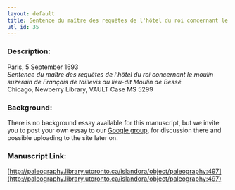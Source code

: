 ```yaml
---
layout: default
title: Sentence du maître des requêtes de l'hôtel du roi concernant le moulin suzereain de François de Taillevis au lieu dit le Moulin de Bessé
utl_id: 35
---
```


### Description:

Paris, 5 September 1693<br>
_Sentence du maître des requêtes de l’hôtel du roi concernant le moulin suzerain de François de taillevis au lieu-dit Moulin de Bessé_<br>
Chicago, Newberry Library, VAULT Case MS 5299

### Background:

There is no background essay available for this manuscript, but we invite you to post your own essay to our [Google group](https://paleography.library.utoronto.ca/content/group-work), for discussion there and possible uploading to the site later on.

### Manuscript Link:

[http://paleography.library.utoronto.ca/islandora/object/paleography:497](http://paleography.library.utoronto.ca/islandora/object/paleography:497)
